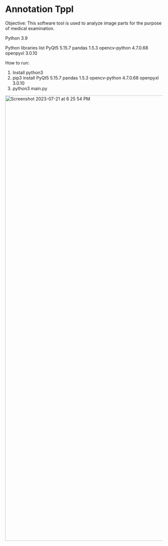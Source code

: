 # Annotation Tppl

Objective: This software tool is used to analyze image parts for the purpose of medical examination.

 Python 3.9
 
﻿Python libraries list
  ﻿PyQt5 5.15.7
  ﻿pandas 1.5.3
  ﻿opencv-python 4.7.0.68 
  ﻿openpyxl 3.0.10

 How to run:
 1) Install python3
 2) pip3 install PyQt5 5.15.7 ﻿pandas 1.5.3 ﻿opencv-python 4.7.0.68 ﻿openpyxl 3.0.10
 3) python3 main.py
    
<img width="1424" alt="Screenshot 2023-07-21 at 6 25 54 PM" src="https://github.com/Biniyoyo/annotaiontool/assets/84908082/b1dd78d6-b87b-4b6f-88d2-e119f3a0d723">
